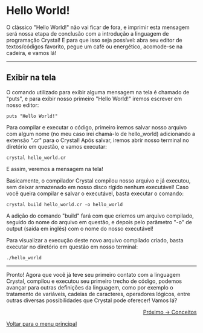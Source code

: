 # Hello World!

O clássico "Hello World!" não vai ficar de fora, e imprimir esta mensagem será nossa etapa de conclusão com a introdução a linguagem de programação Crystal! E para que isso seja possível: abra seu editor de textos/códigos favorito, pegue um café ou energético, acomode-se na cadeira, e vamos lá!

---

## Exibir na tela

O comando utilizado para exibir alguma mensagem na tela é chamado de "puts", e para exibir nosso primeiro "Hello World!" iremos escrever em nosso editor:
```cr
puts "Hello World!"
```

Para compilar e executar o código, primeiro iremos salvar nosso arquivo com algum nome (no meu caso irei chamá-lo de hello_world) adicionando a extensão ".cr" para o Crystal! Após salvar, iremos abrir nosso terminal no diretório em questão, e vamos executar:
```
crystal hello_world.cr
```

E assim, veremos a mensagem na tela!

Basicamente, o compilador Crystal compilou nosso arquivo e já executou, sem deixar armazenado em nosso disco rígido nenhum executável! Caso você queira compilar e salvar o executável, basta executar o comando:
```
crystal build hello_world.cr -o hello_world
```
A adição do comando "build" fará com que criemos um arquivo compilado, seguido do nome do arquivo em questão, e depois pelo parâmetro "-o" de output (saída em inglês) com o nome do nosso executável! 

Para visualizar a execução deste novo arquivo compilado criado, basta executar no diretório em questão em nosso terminal:
```
./hello_world
```

---

Pronto! Agora que você já teve seu primeiro contato com a linguagem Crystal, compilou e executou seu primeiro trecho de código, podemos avançar para outras definições da linguagem, como por exemplo o tratamento de variáveis, cadeias de caracteres, operadores lógicos, entre outras diversas possibilidades que Crystal pode oferecer! Vamos lá?

<p align="right">
  <a href="https://github.com/lanjoni/crystal4noobs/tree/main/content/conceitos">Próximo -> Conceitos</a>
</p>

<p align="left">
  <a href="https://github.com/lanjoni/crystal4noobs#roadmap">Voltar para o menu principal</a>
</p>
